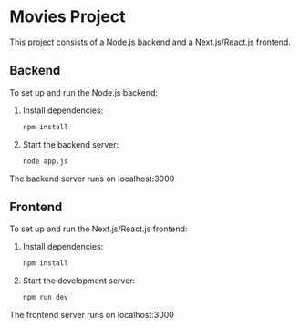 # Movies Project

This project consists of a Node.js backend and a Next.js/React.js frontend.

## Backend

To set up and run the Node.js backend:

1. Install dependencies:
    ```bash
    npm install
    ```
2. Start the backend server:
    ```bash
    node app.js
    ```

The backend server runs on localhost:3000

## Frontend

To set up and run the Next.js/React.js frontend:

1. Install dependencies:
    ```bash
    npm install
    ```
2. Start the development server:
    ```bash
    npm run dev
    ```

The frontend server runs on localhost:3000